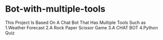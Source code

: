 # Bot-with-multiple-tools
This Project Is Based On A Chat Bot That Has Multiple Tools Such as
1.Weather Forecast
2.A Rock Paper Scissor Game
3.A CHAT BOT
4.Python Quiz 

